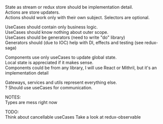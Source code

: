 State as stream or redux store should be implementation detail.  
Actions are store updaters.  
Actions should work only with their own subject.
Selectors are optional.

UseCases should contain only business logic.  
UseCases should know nothing about outer scope.  
UseCases should be generators (need to write "do" library)  
Generators should (due to IOC) help with DI, effects and testing (see redux-saga)

Components use only useCases to update global state.  
Local state is appreciated if it makes sense.  
Components could be from any library, I will use React or Mithril, but it's an implementation detail

Gateways, services and utils represent everything else.  
? Should use useCases for communication.

NOTES:  
Types are mess right now

TODO:  
Think about cancellable useCases
Take a look at redux-observable
